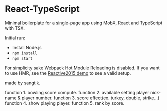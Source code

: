 # React-TypeScript

Minimal boilerplate for a single-page app using MobX, React and TypeScript with TSX.

Initial run:

* Install Node.js
* `npm install`
* `npm start`

For simplicity sake Webpack Hot Module Reloading is disabled. If you want to use HMR, see the [Reactive2015 demo](https://github.com/mobxjs/mobx-reactive2015-demo) to see a valid setup.

made by sangtik.

function 1. bowling score compute.
function 2. available setting player nick-name & player number.
function 3. score effect(ex. turkey, double, strike...)
function 4. show playing player.
function 5. rank by score.